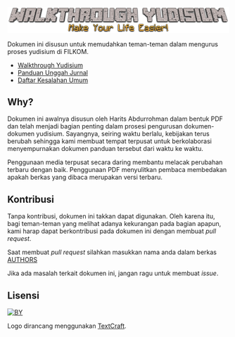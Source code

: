 ![cover](/img/banner.png)


Dokumen ini disusun untuk memudahkan teman-teman dalam mengurus proses yudisium
di FILKOM.

- [Walkthrough Yudisium](walkthrough.md)
- [Panduan Unggah Jurnal](panduan-unggah-jurnal.md)
- [Daftar Kesalahan Umum](kesalahan-umum.md)

## Why?

Dokumen ini awalnya disusun oleh Harits Abdurrohman dalam bentuk PDF dan telah menjadi
bagian penting dalam prosesi pengurusan dokumen-dokumen yudisium. Sayangnya,
seiring waktu berlalu, kebijakan terus berubah sehingga kami membuat tempat
terpusat untuk berkolaborasi menyempurnakan dokumen panduan tersebut dari waktu
ke waktu.

Penggunaan media terpusat secara daring membantu melacak perubahan terbaru dengan
baik. Penggunaan PDF menyulitkan pembaca membedakan apakah berkas yang dibaca
merupakan versi terbaru.

## Kontribusi

Tanpa kontribusi, dokumen ini takkan dapat digunakan. Oleh karena itu, bagi
teman-teman yang melihat adanya kekurangan pada bagian apapun, kami harap dapat
berkontribusi pada dokumen ini dengan membuat _pull request_.

Saat membuat _pull request_ silahkan masukkan nama anda dalam berkas [AUTHORS](AUTHORS.md)

Jika ada masalah terkait dokumen ini, jangan ragu untuk membuat _issue_.

## Lisensi

[![BY](https://mirrors.creativecommons.org/presskit/buttons/88x31/svg/by.svg)](http://creativecommons.org/licenses/by/4.0/)

Logo dirancang menggunakan [TextCraft](https://textcraft.net).
